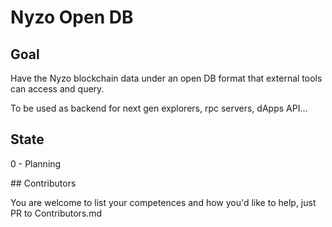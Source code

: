 # Nyzo Open DB

## Goal

Have the Nyzo blockchain data under an open DB format that external tools can access and query.

To be used as backend for next gen explorers, rpc servers, dApps API...

## State

0 - Planning

## Contributors

You are welcome to list your competences and how you'd like to help, just PR to Contributors.md
